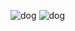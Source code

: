![dog](https://github.com/user-attachments/assets/2ff0c629-1ba2-4d36-85dc-56b70693dcf6)
![dog](https://github.com/user-attachments/assets/f15f605a-fd9b-4852-94eb-9f63d3fe57b9)
